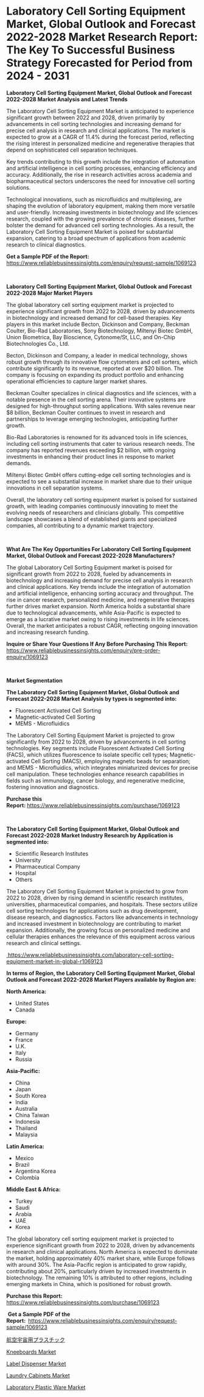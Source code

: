 <p><h1>Laboratory Cell Sorting Equipment Market, Global Outlook and Forecast 2022-2028 Market Research Report: The Key To Successful Business Strategy Forecasted for Period from 2024 - 2031</h1></p><p><strong>Laboratory Cell Sorting Equipment Market, Global Outlook and Forecast 2022-2028 Market Analysis and Latest Trends</strong></p>
<p><p>The Laboratory Cell Sorting Equipment Market is anticipated to experience significant growth between 2022 and 2028, driven primarily by advancements in cell sorting technologies and increasing demand for precise cell analysis in research and clinical applications. The market is expected to grow at a CAGR of 11.4% during the forecast period, reflecting the rising interest in personalized medicine and regenerative therapies that depend on sophisticated cell separation techniques.</p><p>Key trends contributing to this growth include the integration of automation and artificial intelligence in cell sorting processes, enhancing efficiency and accuracy. Additionally, the rise in research activities across academia and biopharmaceutical sectors underscores the need for innovative cell sorting solutions. </p><p>Technological innovations, such as microfluidics and multiplexing, are shaping the evolution of laboratory equipment, making them more versatile and user-friendly. Increasing investments in biotechnology and life sciences research, coupled with the growing prevalence of chronic diseases, further bolster the demand for advanced cell sorting technologies. As a result, the Laboratory Cell Sorting Equipment Market is poised for substantial expansion, catering to a broad spectrum of applications from academic research to clinical diagnostics.</p></p>
<p><strong>Get a Sample PDF of the Report:&nbsp;</strong> <a href="https://www.reliablebusinessinsights.com/enquiry/request-sample/1069123">https://www.reliablebusinessinsights.com/enquiry/request-sample/1069123</a></p>
<p>&nbsp;</p>
<p><strong>Laboratory Cell Sorting Equipment Market, Global Outlook and Forecast 2022-2028 Major Market Players</strong></p>
<p><p>The global laboratory cell sorting equipment market is projected to experience significant growth from 2022 to 2028, driven by advancements in biotechnology and increased demand for cell-based therapies. Key players in this market include Becton, Dickinson and Company, Beckman Coulter, Bio-Rad Laboratories, Sony Biotechnology, Miltenyi Biotec GmbH, Union Biometrica, Bay Bioscience, Cytonome/St, LLC, and On-Chip Biotechnologies Co., Ltd.</p><p>Becton, Dickinson and Company, a leader in medical technology, shows robust growth through its innovative flow cytometers and cell sorters, which contribute significantly to its revenue, reported at over $20 billion. The company is focusing on expanding its product portfolio and enhancing operational efficiencies to capture larger market shares.</p><p>Beckman Coulter specializes in clinical diagnostics and life sciences, with a notable presence in the cell sorting arena. Their innovative systems are designed for high-throughput sorting applications. With sales revenue near $8 billion, Beckman Coulter continues to invest in research and partnerships to leverage emerging technologies, anticipating further growth.</p><p>Bio-Rad Laboratories is renowned for its advanced tools in life sciences, including cell sorting instruments that cater to various research needs. The company has reported revenues exceeding $2 billion, with ongoing investments in enhancing their product lines in response to market demands.</p><p>Miltenyi Biotec GmbH offers cutting-edge cell sorting technologies and is expected to see a substantial increase in market share due to their unique innovations in cell separation systems. </p><p>Overall, the laboratory cell sorting equipment market is poised for sustained growth, with leading companies continuously innovating to meet the evolving needs of researchers and clinicians globally. This competitive landscape showcases a blend of established giants and specialized companies, all contributing to a dynamic market trajectory.</p></p>
<p>&nbsp;</p>
<p><strong>What Are The Key Opportunities For Laboratory Cell Sorting Equipment Market, Global Outlook and Forecast 2022-2028 Manufacturers?</strong></p>
<p><p>The global Laboratory Cell Sorting Equipment market is poised for significant growth from 2022 to 2028, fueled by advancements in biotechnology and increasing demand for precise cell analysis in research and clinical applications. Key trends include the integration of automation and artificial intelligence, enhancing sorting accuracy and throughput. The rise in cancer research, personalized medicine, and regenerative therapies further drives market expansion. North America holds a substantial share due to technological advancements, while Asia-Pacific is expected to emerge as a lucrative market owing to rising investments in life sciences. Overall, the market anticipates a robust CAGR, reflecting ongoing innovation and increasing research funding.</p></p>
<p><strong>Inquire or Share Your Questions If Any Before Purchasing This Report:</strong> <a href="https://www.reliablebusinessinsights.com/enquiry/pre-order-enquiry/1069123">https://www.reliablebusinessinsights.com/enquiry/pre-order-enquiry/1069123</a></p>
<p>&nbsp;</p>
<p><strong>Market Segmentation</strong></p>
<p><strong>The Laboratory Cell Sorting Equipment Market, Global Outlook and Forecast 2022-2028 Market Analysis by types is segmented into:</strong></p>
<p><ul><li>Fluorescent Activated Cell Sorting</li><li>Magnetic-activated Cell Sorting</li><li>MEMS - Microfluidics</li></ul></p>
<p><p>The Laboratory Cell Sorting Equipment Market is projected to grow significantly from 2022 to 2028, driven by advancements in cell sorting technologies. Key segments include Fluorescent Activated Cell Sorting (FACS), which utilizes fluorescence to isolate specific cell types; Magnetic-activated Cell Sorting (MACS), employing magnetic beads for separation; and MEMS - Microfluidics, which integrates miniaturized devices for precise cell manipulation. These technologies enhance research capabilities in fields such as immunology, cancer biology, and regenerative medicine, fostering innovation and diagnostics.</p></p>
<p><strong>Purchase this Report:&nbsp;</strong><a href="https://www.reliablebusinessinsights.com/purchase/1069123">https://www.reliablebusinessinsights.com/purchase/1069123</a></p>
<p>&nbsp;</p>
<p><strong>The Laboratory Cell Sorting Equipment Market, Global Outlook and Forecast 2022-2028 Market Industry Research by Application is segmented into:</strong></p>
<p><ul><li>Scientific Research Institutes</li><li>University</li><li>Pharmaceutical Company</li><li>Hospital</li><li>Others</li></ul></p>
<p><p>The Laboratory Cell Sorting Equipment Market is projected to grow from 2022 to 2028, driven by rising demand in scientific research institutes, universities, pharmaceutical companies, and hospitals. These sectors utilize cell sorting technologies for applications such as drug development, disease research, and diagnostics. Factors like advancements in technology and increased investment in biotechnology are contributing to market expansion. Additionally, the growing focus on personalized medicine and cellular therapies enhances the relevance of this equipment across various research and clinical settings.</p></p>
<p><a href="https://www.reliablebusinessinsights.com/laboratory-cell-sorting-equipment-market-in-global-r1069123">&nbsp;https://www.reliablebusinessinsights.com/laboratory-cell-sorting-equipment-market-in-global-r1069123</a></p>
<p><strong>In terms of Region, the Laboratory Cell Sorting Equipment Market, Global Outlook and Forecast 2022-2028 Market Players available by Region are:</strong></p>
<p>
    <p> <strong> North America: </strong>
        <ul>
            <li>United States</li>
            <li>Canada</li>
        </ul>
        </p> 
    <p> <strong> Europe: </strong>
        <ul>
            <li>Germany</li>
            <li>France</li>
            <li>U.K.</li>
            <li>Italy</li>
            <li>Russia</li>
        </ul>
        </p> 
    <p> <strong> Asia-Pacific: </strong>
        <ul>
            <li>China</li>
            <li>Japan</li>
            <li>South Korea</li>
            <li>India</li>
            <li>Australia</li>
            <li>China Taiwan</li>
            <li>Indonesia</li>
            <li>Thailand</li>
            <li>Malaysia</li>
        </ul>
        </p> 
    <p> <strong> Latin America: </strong>
        <ul>
            <li>Mexico</li>
            <li>Brazil</li>
            <li>Argentina Korea</li>
            <li>Colombia</li>
        </ul>
        </p> 
    <p> <strong> Middle East & Africa: </strong>
        <ul>
            <li>Turkey</li>
            <li>Saudi</li>
            <li>Arabia</li>
            <li>UAE</li>
            <li>Korea</li>
        </ul>
    </p>
    </p>
<p><p>The global laboratory cell sorting equipment market is projected to experience significant growth from 2022 to 2028, driven by advancements in research and clinical applications. North America is expected to dominate the market, holding approximately 40% market share, while Europe follows with around 30%. The Asia-Pacific region is anticipated to grow rapidly, contributing about 20%, particularly driven by increased investments in biotechnology. The remaining 10% is attributed to other regions, including emerging markets in China, which is positioned for robust growth.</p></p>
<p><strong>Purchase this Report: </strong><a href="https://www.reliablebusinessinsights.com/purchase/1069123">https://www.reliablebusinessinsights.com/purchase/1069123</a></p>
<p>&nbsp;<strong>Get a Sample PDF of the Report:&nbsp;&nbsp;</strong><a href="https://www.reliablebusinessinsights.com/enquiry/request-sample/1069123">https://www.reliablebusinessinsights.com/enquiry/request-sample/1069123</a></p>
<p><strong></strong></p>
<p><p><a href="https://medium.com/@katheleentco/2024%E5%B9%B4%E3%81%8B%E3%82%892031%E5%B9%B4%E3%81%BE%E3%81%A7%E3%81%AE%E4%B8%96%E7%95%8C%E3%81%AE%E8%88%AA%E7%A9%BA%E5%AE%87%E5%AE%99%E3%83%97%E3%83%A9%E3%82%B9%E3%83%81%E3%83%83%E3%82%AF%E5%B8%82%E5%A0%B4%E3%83%88%E3%83%AC%E3%83%B3%E3%83%89%E3%81%AB%E9%96%A2%E3%81%99%E3%82%8B%E6%88%A6%E7%95%A5%E7%9A%84%E3%81%AA%E6%B4%9E%E5%AF%9F-123%E3%83%9A%E3%83%BC%E3%82%B8%E3%81%A7%E7%B6%B2%E7%BE%85-d185084968f5">航空宇宙用プラスチック</a></p><p><a href="https://www.linkedin.com/pulse/future-trends-global-kneeboards-market-insights-analysis-from-l6lgc?trackingId=E0lCM7DlT1iz6yN3flCdXg%3D%3D">Kneeboards Market</a></p><p><a href="https://www.linkedin.com/pulse/label-dispenser-market-share-analysis-growth-trends-forecasts-7qwjc?trackingId=UjQxYB2GqQyhSG8U%2BK2dow%3D%3D">Label Dispenser Market</a></p><p><a href="https://www.linkedin.com/pulse/future-trends-global-laundry-cabinets-market-insights-analysis-zfdrf?trackingId=7qMFfPdLSYmUVVNlm24YYA%3D%3D">Laundry Cabinets Market</a></p><p><a href="https://www.linkedin.com/pulse/global-laboratory-plastic-ware-market-size-expected-experience-kyr5c?trackingId=ZlbsOHQNdObrSMmXRRA6sA%3D%3D">Laboratory Plastic Ware Market</a></p></p>